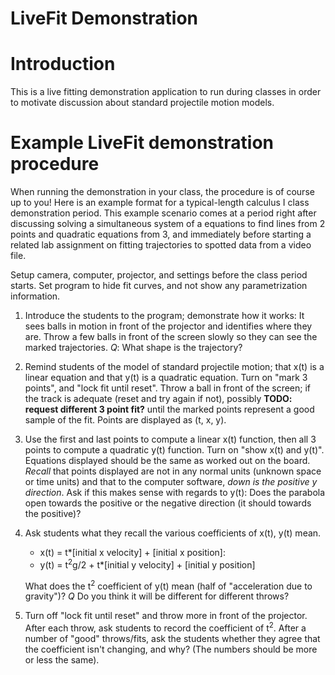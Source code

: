 # LiveFit Demonstration #

# Introduction #

This is a live fitting demonstration application to run during classes in order
to motivate discussion about standard projectile motion models.

# Example LiveFit demonstration procedure #

When running the demonstration in your class, the procedure is of course up to
you! Here is an example format for a typical-length calculus I class
demonstration period. This example scenario comes at a period right after
discussing solving a simultaneous system of a equations to find lines from 2
points and quadratic equations from 3, and immediately before starting a related
lab assignment on fitting trajectories to spotted data from a video file.

Setup camera, computer, projector, and settings before the class period starts.
Set program to hide fit curves, and not show any parametrization information.

1. Introduce the students to the program; demonstrate how it works: It sees
   balls in motion in front of the projector and identifies where they are.
   Throw a few balls in front of the screen slowly so they can see the marked
   trajectories. *Q*: What shape is the trajectory?
2. Remind students of the model of standard projectile motion; that x(t) is a
   linear equation and that y(t) is a quadratic equation. Turn on "mark 3
   points", and "lock fit until reset". Throw a ball in front of the screen; if
   the track is adequate (reset and try again if not), possibly **TODO: request
   different 3 point fit?** until the marked points represent a good sample of
   the fit. Points are displayed as (t, x, y).
3. Use the first and last points to compute a linear x(t) function, then all 3
   points to compute a quadratic y(t) function. Turn on "show x(t) and y(t)".
   Equations displayed should be the same as worked out on the board. *Recall*
   that points displayed are not in any normal units (unknown space or time
   units) and that to the computer software, *down is the positive y direction*.
   Ask if this makes sense with regards to y(t): Does the parabola open towards
   the positive or the negative direction (it should towards the positive)?
4. Ask students what they recall the various coefficients of x(t), y(t) mean.
   + x(t) = t\*[initial x velocity] + [initial x position]:
   + y(t) = t<sup>2</sup>g/2 + t\*[initial y velocity] + [initial y position]
   
   What does the t<sup>2</sup> coefficient of y(t) mean (half of "acceleration
   due to gravity")? *Q* Do you think it will be different for different throws?
5. Turn off "lock fit until reset" and throw more in front of the projector.
   After each throw, ask students to record the coefficient of t<sup>2</sup>.
   After a number of "good" throws/fits, ask the students whether they agree
   that the coefficient isn't changing, and why? (The numbers should be more or
   less the same).

